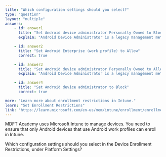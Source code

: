 ```yaml
---
title: "Which configuration settings should you select?"
type: "question"
layout: "multiple"
answers:
    - id: answer1
      title: "Set Android device administrator Personally Owned to Block"
      explain: "Android Device Administrator is a legacy management method that lacks a personal/work separation. Selecting this setting would block BYOD devices without a work/personal separation but would allow corporate-owned devices."

    - id: answer2
      title: "Set Android Enterprise (work profile) to Allow"
      correct: true

    - id: answer3
      title: "Set Android device administrator Personally Owned to Allow"
      explain: "Android Device Administrator is a legacy management method that lacks a personal/work separation. Selecting this setting would allow BYOD devices without a work/personal separation, which would not match the stated requirements."

    - id: answer4
      title: "Set Android device administrator to Block"
      correct: true

more: "Learn more about enrollment restrictions in Intune."
learn: "Set Enrollment Restrictions"
link: "https://learn.microsoft.com/en-us/mem/intune/enrollment/enrollment-restrictions-set"
---
```

MDFT Academy uses Microsoft Intune to manage devices. You need to ensure that only Android devices that use Android work profiles can enroll in Intune.

Which configuration settings should you select in the Device Enrollment Restrictions, under Platform Settings?

